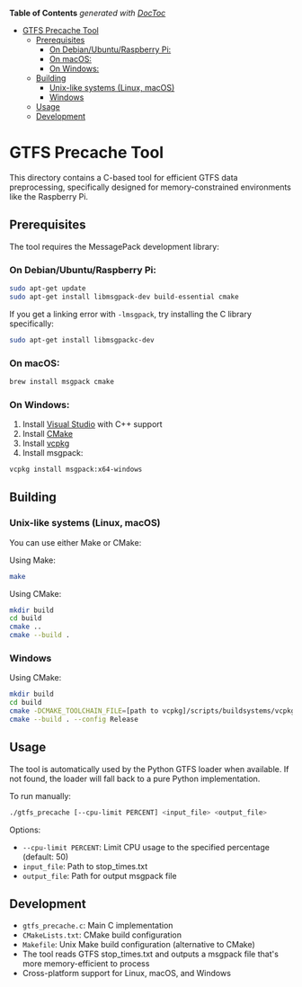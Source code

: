 <!-- START doctoc generated TOC please keep comment here to allow auto update -->
<!-- DON'T EDIT THIS SECTION, INSTEAD RE-RUN doctoc TO UPDATE -->
**Table of Contents**  *generated with [DocToc](https://github.com/thlorenz/doctoc)*

- [GTFS Precache Tool](#gtfs-precache-tool)
  - [Prerequisites](#prerequisites)
    - [On Debian/Ubuntu/Raspberry Pi:](#on-debianubunturaspberry-pi)
    - [On macOS:](#on-macos)
    - [On Windows:](#on-windows)
  - [Building](#building)
    - [Unix-like systems (Linux, macOS)](#unix-like-systems-linux-macos)
    - [Windows](#windows)
  - [Usage](#usage)
  - [Development](#development)

<!-- END doctoc generated TOC please keep comment here to allow auto update -->

# GTFS Precache Tool

This directory contains a C-based tool for efficient GTFS data preprocessing, specifically designed for memory-constrained environments like the Raspberry Pi.

## Prerequisites

The tool requires the MessagePack development library:

### On Debian/Ubuntu/Raspberry Pi:
```bash
sudo apt-get update
sudo apt-get install libmsgpack-dev build-essential cmake
```

If you get a linking error with `-lmsgpack`, try installing the C library specifically:
```bash
sudo apt-get install libmsgpackc-dev
```

### On macOS:
```bash
brew install msgpack cmake
```

### On Windows:
1. Install [Visual Studio](https://visualstudio.microsoft.com/downloads/) with C++ support
2. Install [CMake](https://cmake.org/download/)
3. Install [vcpkg](https://github.com/Microsoft/vcpkg)
4. Install msgpack:
```bash
vcpkg install msgpack:x64-windows
```

## Building

### Unix-like systems (Linux, macOS)
You can use either Make or CMake:

Using Make:
```bash
make
```

Using CMake:
```bash
mkdir build
cd build
cmake ..
cmake --build .
```

### Windows
Using CMake:
```bash
mkdir build
cd build
cmake -DCMAKE_TOOLCHAIN_FILE=[path to vcpkg]/scripts/buildsystems/vcpkg.cmake ..
cmake --build . --config Release
```

## Usage

The tool is automatically used by the Python GTFS loader when available. If not found, the loader will fall back to a pure Python implementation.

To run manually:
```bash
./gtfs_precache [--cpu-limit PERCENT] <input_file> <output_file>
```

Options:
- `--cpu-limit PERCENT`: Limit CPU usage to the specified percentage (default: 50)
- `input_file`: Path to stop_times.txt
- `output_file`: Path for output msgpack file

## Development

- `gtfs_precache.c`: Main C implementation
- `CMakeLists.txt`: CMake build configuration
- `Makefile`: Unix Make build configuration (alternative to CMake)
- The tool reads GTFS stop_times.txt and outputs a msgpack file that's more memory-efficient to process
- Cross-platform support for Linux, macOS, and Windows 